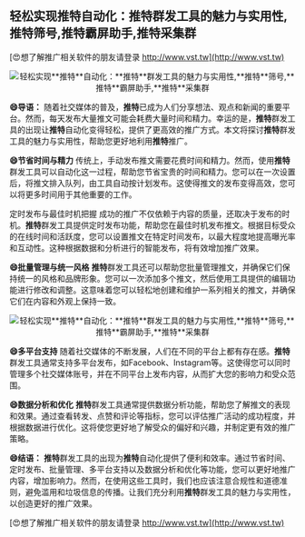 ## **轻松实现**推特**自动化：**推特**群发工具的魅力与实用性,**推特**筛号,**推特**霸屏助手,**推特**采集群**

[😍想了解推广相关软件的朋友请登录 http://www.vst.tw](http://www.vst.tw)

 <center><img src="https://vst.tw/MP4/tuiguang/png/7.png" alt="轻松实现**推特**自动化：**推特**群发工具的魅力与实用性,**推特**筛号,**推特**霸屏助手,**推特**采集群"></center>

**😄导语：**
随着社交媒体的普及，**推特**已成为人们分享想法、观点和新闻的重要平台。然而，每天发布大量推文可能会耗费大量时间和精力。幸运的是，**推特**群发工具的出现让**推特**自动化变得轻松，提供了更高效的推广方式。本文将探讨**推特**群发工具的魅力与实用性，帮助您更好地利用**推特**推广。

**😄节省时间与精力**
传统上，手动发布推文需要花费时间和精力。然而，使用**推特**群发工具可以自动化这一过程，帮助您节省宝贵的时间和精力。您可以在一次设置后，将推文排入队列，由工具自动按计划发布。这使得推文的发布变得高效，您可以将更多时间用于其他重要的工作。

定时发布与最佳时机把握
成功的推广不仅依赖于内容的质量，还取决于发布的时机。**推特**群发工具提供定时发布功能，帮助您在最佳时机发布推文。根据目标受众的在线时间和活跃度，您可以设置推文在特定时间发布，以最大程度地提高曝光率和互动性。这种根据数据和分析进行的智能发布，将有效增加推广效果。

**😄批量管理与统一风格**
**推特**群发工具还可以帮助您批量管理推文，并确保它们保持统一的风格和品牌形象。您可以一次添加多个推文，然后使用工具提供的编辑功能进行修改和调整。这意味着您可以轻松地创建和维护一系列相关的推文，并确保它们在内容和外观上保持一致。

 <center><img src="https://vst.tw/MP4/tuiguang/png/5.png" alt="轻松实现**推特**自动化：**推特**群发工具的魅力与实用性,**推特**筛号,**推特**霸屏助手,**推特**采集群"></center>

**😄多平台支持**
随着社交媒体的不断发展，人们在不同的平台上都有存在感。**推特**群发工具通常支持多平台发布，如Facebook、Instagram等。这使得您可以同时管理多个社交媒体账号，并在不同平台上发布内容，从而扩大您的影响力和受众范围。

**😄数据分析和优化**
**推特**群发工具通常提供数据分析功能，帮助您了解推文的表现和效果。通过查看转发、点赞和评论等指标，您可以评估推广活动的成功程度，并根据数据进行优化。这将使您更好地了解受众的偏好和兴趣，并制定更有效的推广策略。

**😄结语：**
**推特**群发工具的出现为**推特**自动化提供了便利和效率。通过节省时间、定时发布、批量管理、多平台支持以及数据分析和优化等功能，您可以更好地推广内容，增加影响力。然而，在使用这些工具时，我们也应该注意合规性和道德准则，避免滥用和垃圾信息的传播。让我们充分利用**推特**群发工具的魅力与实用性，以创造更好的推广效果。

[😍想了解推广相关软件的朋友请登录 http://www.vst.tw](http://www.vst.tw)




